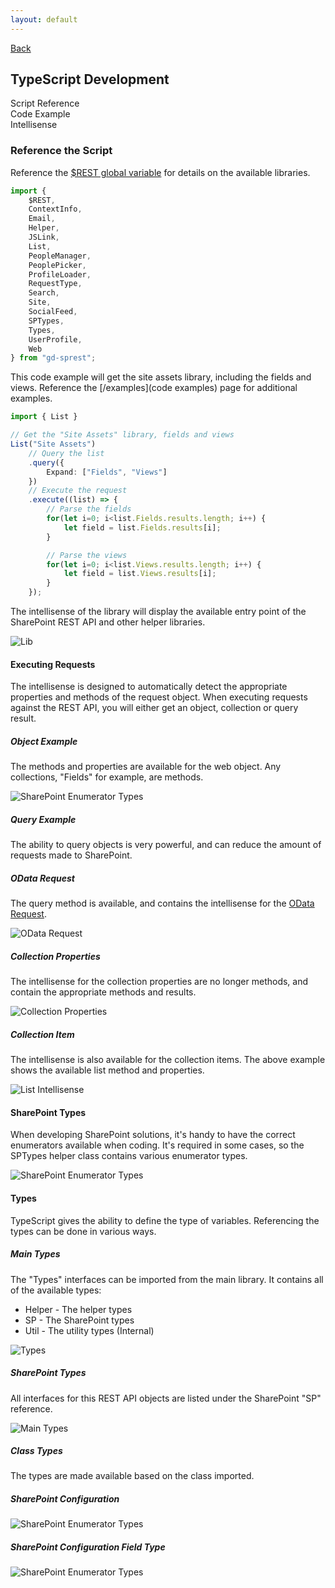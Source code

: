 ```yaml
---
layout: default
---
```

<div class="page-info" markdown="1">

[Back](/development)
## TypeScript Development

</div>

<!-- Tabs -->
<div class="tabs">
<!-- Tab Items -->
<div class="tab-items">
    <div class="tab-item">Script Reference</div>
    <div class="tab-item">Code Example</div>
    <div class="tab-item">Intellisense</div>
</div>

<!-- Tab Content -->
<div class="tab-content" markdown="1">

### Reference the Script
Reference the [$REST global variable](/getting-started/global-variable) for details on the available libraries.
```ts
import {
    $REST,
    ContextInfo,
    Email,
    Helper,
    JSLink,
    List,
    PeopleManager,
    PeoplePicker,
    ProfileLoader,
    RequestType,
    Search,
    Site,
    SocialFeed,
    SPTypes,
    Types,
    UserProfile,
    Web
} from "gd-sprest";
```

</div>
<div class="tab-content" markdown="1">

This code example will get the site assets library, including the fields and views. Reference the [/examples](code examples) page for additional examples.

```ts
import { List }

// Get the "Site Assets" library, fields and views
List("Site Assets")
    // Query the list
    .query({
        Expand: ["Fields", "Views"]
    })
    // Execute the request
    .execute((list) => {
        // Parse the fields
        for(let i=0; i<list.Fields.results.length; i++) {
            let field = list.Fields.results[i];
        }

        // Parse the views
        for(let i=0; i<list.Views.results.length; i++) {
            let field = list.Views.results[i];
        }
    });
```

</div>
<div class="tab-content" markdown="1">

The intellisense of the library will display the available entry point of the SharePoint REST API and other helper libraries.

![Lib](/assets/images/intellisense-ts.png)

#### Executing Requests
The intellisense is designed to automatically detect the appropriate properties and methods of the request object. When executing requests against the REST API, you will either get an object, collection or query result.

##### Object Example
The methods and properties are available for the web object. Any collections, "Fields" for example, are methods.

![SharePoint Enumerator Types](/assets/images/intellisense-ts-web.png)

##### Query Example
The ability to query objects is very powerful, and can reduce the amount of requests made to SharePoint.

##### OData Request
The query method is available, and contains the intellisense for the [OData Request](/development/odata).

![OData Request](/assets/images/intellisense-ts-query.png)

##### Collection Properties
The intellisense for the collection properties are no longer methods, and contain the appropriate methods and results.

![Collection Properties](/assets/images/intellisense-ts-query-fields.png)

##### Collection Item
The intellisense is also available for the collection items. The above example shows the available list method and properties.

![List Intellisense](/assets/images/intellisense-ts-query-list.png)

#### SharePoint Types
When developing SharePoint solutions, it's handy to have the correct enumerators available when coding. It's required in some cases, so the SPTypes helper class contains various enumerator types.

![SharePoint Enumerator Types](/assets/images/intellisense-ts-sptypes.png)

#### Types
TypeScript gives the ability to define the type of variables. Referencing the types can be done in various ways.

##### Main Types
The "Types" interfaces can be imported from the main library. It contains all of the available types:
- Helper - The helper types
- SP - The SharePoint types
- Util - The utility types (Internal)

![Types](/assets/images/intellisense-ts-types.png)

##### SharePoint Types
All interfaces for this REST API objects are listed under the SharePoint "SP" reference.

![Main Types](/assets/images/intellisense-ts-types-sp.png)

##### Class Types
The types are made available based on the class imported.

##### SharePoint Configuration
![SharePoint Enumerator Types](/assets/images/intellisense-ts-types-cfg-type.png)

##### SharePoint Configuration Field Type
![SharePoint Enumerator Types](/assets/images/intellisense-ts-types-cfg-field.png)

</div>
</div>